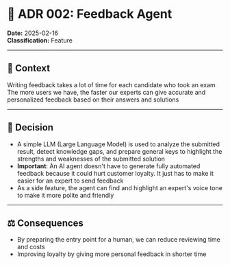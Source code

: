 # 📜 ADR 002: Feedback Agent

**Date:** 2025-02-16  
**Classification:** Feature

---

## 📌 Context

Writing feedback takes a lot of time for each candidate who took an exam  
The more users we have, the faster our experts can give accurate and personalized feedback based on their answers and solutions

---

## 🎯 Decision

- A simple LLM (Large Language Model) is used to analyze the submitted result, detect knowledge gaps, and prepare general keys to highlight the strengths and weaknesses of the submitted solution
- **Important**: An AI agent doesn't have to generate fully automated feedback because it could hurt customer loyalty. It just has to make it easier for an expert to send feedback
- As a side feature, the agent can find and highlight an expert's voice tone to make it more polite and friendly

---

## ⚖️ Consequences

- By preparing the entry point for a human, we can reduce reviewing time and costs
- Improving loyalty by giving more personal feedback in shorter time  
